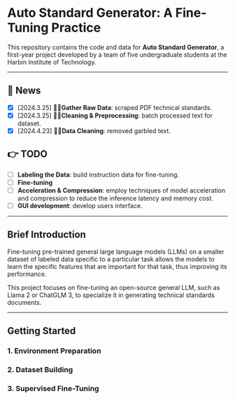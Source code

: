 # Auto Standard Generator: A Fine-Tuning Practice

This repository contains the code and data for **Auto Standard Generator**, a first-year project developed by a team of five undergraduate students at the Harbin Institute of Technology.

---

## 🎉 News
- [x] [2024.3.25] 👏👏**Gather Raw Data**: scraped PDF technical standards.
- [x] [2024.3.25] 📢📢**Cleaning & Preprocessing**: batch processed text for dataset.
- [x] [2024.4.23] 🛁🛁**Data Cleaning**: removed garbled text.

## 👉 TODO 
- [ ] **Labeling the Data**: build instruction data for fine-tuning.
- [ ] **Fine-tuning**
- [ ] **Acceleration & Compression**: employ techniques of model acceleration and compression to reduce the inference latency and memory cost.
- [ ] **GUI development**: develop users interface.

---

## Brief Introduction 

Fine-tuning pre-trained general large language models (LLMs) on a smaller dataset of labeled data specific to a particular task allows the models to learn the specific features that are important for that task, thus improving its performance.

This project focuses on fine-tuning an open-source general LLM, such as Llama 2 or ChatGLM 3, to specialize it in generating technical standards documents.

---

## Getting Started
### 1. Environment Preparation
### 2. Dataset Building
### 3. Supervised Fine-Tuning
